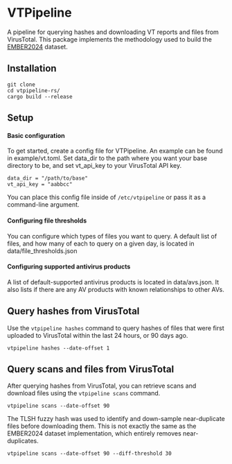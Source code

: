 # VTPipeline

A pipeline for querying hashes and downloading VT reports and files from VirusTotal. This package implements the methodology used to build the [EMBER2024](https://github.com/FutureComputing4AI/EMBER2024/) dataset.

## Installation
```
git clone 
cd vtpipeline-rs/
cargo build --release
```

## Setup


#### Basic configuration
To get started, create a config file for VTPipeline. An example can be found in example/vt.toml. Set data_dir to the path where you want your base directory to be, and set vt_api_key to your VirusTotal API key.

```
data_dir = "/path/to/base"
vt_api_key = "aabbcc"
```

You can place this config file inside of ```/etc/vtpipeline``` or pass it as a command-line argument.


#### Configuring file thresholds
You can configure which types of files you want to query. A default list of files, and how many of each to query on a given day, is located in data/file_thresholds.json


#### Configuring supported antivirus products
A list of default-supported antivirus products is located in data/avs.json. It also lists if there are any AV products with known relationships to other AVs.


## Query hashes from VirusTotal
Use the ```vtpipeline hashes``` command to query hashes of files that were first uploaded to VirusTotal within the last 24 hours, or 90 days ago.

```
vtpipeline hashes --date-offset 1
```

## Query scans and files from VirusTotal

After querying hashes from VirusTotal, you can retrieve scans and download files using the ```vtpipeline scans``` command.

```
vtpipeline scans --date-offset 90
```

The TLSH fuzzy hash was used to identify and down-sample near-duplicate files before downloading them. This is not exactly the same as the EMBER2024 dataset implementation, which entirely removes near-duplicates.

```
vtpipeline scans --date-offset 90 --diff-threshold 30
```


